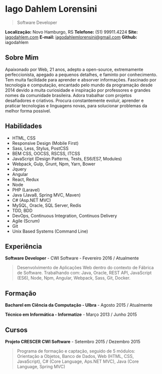 # Iago Dahlem Lorensini

> Software Developer

**Localização:** Novo Hamburgo, RS
**Telefone:** (51) 99911.4224
**Site:** [iagodahlem.com](http://iagodahlem.com)
**E-mail:** iagodahlemlorensini@gmail.com
**Github:** iagodahlem

## Sobre Mim

Apaixonado por Web, 21 anos, adepto a open-source, extremamente perfeccionista, apegado a pequenos detalhes, e faminto por conhecimento. Tem muita facilidade para aprender e absorver informações. Fascinado por tecnologia e computação, encantado pelo mundo da programação desde 2014 devido a muita curiosidade e inspiração por professores e grandes nomes da comunidade brasileira. Adora trabalhar com projetos desafiadores e criativos. Procura constantemente evoluir, aprender e praticar tecnologias e linguagens novas, para solucionar problemas da melhor forma possível.

## Habilidades

- HTML, CSS
- Responsive Design (Mobile First)
- Sass, Less, Stylus, PostCSS
- BEM CSS, OOCSS, RSCSS, ITCSS
- JavaScript (Design Patterns, Tests, ES6/ES7, Modules)
- Webpack, Gulp, Grunt, Npm, Yarn, Bower
- Jquery
- Angular
- React, Redux
- Node
- PHP (Laravel)
- Java (Java8, Spring MVC, Maven)
- C# (Asp.NET MVC)
- MySQL, Oracle, SQL Server, Redis
- TDD, BDD
- DevOps, Continuous Integration, Continuos Delivery
- Agile (Scrum)
- Git
- Unix Based Systems (Command Line)

## Experiência

**Software Developer** - CWI Software - Fevereiro 2016 / Atualmente

> Desenvolvimento de Aplicações Web dentro do contexto de Fábrica de Software. Trabalhando com: Java, Oracle, REST API, JavaScript (ES6), Node, Npm, Angular, Webpack, Sass, Git, Docker.

## Formação

**Bacharel em Ciência da Computação - Ulbra** - Agosto 2015 / Atualmente

**Técnico em Informática - Informatize** - Março 2013 / Junho 2015

## Cursos

**Projeto CRESCER CWI Software** - Setembro 2015 / Dezembro 2015

> Programa de formação e captação, seguido de 5 módulos: Orientação a Objetos, Banco de Dados, Web (HTML, CSS, JavaScript), C# (Core Language, Aps.NET MVC), Java (Core Language, Spring MVC)
